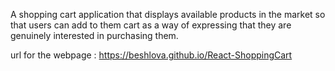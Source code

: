 A shopping cart application that displays available products in the market so that users can add to them cart as a way of expressing that they are genuinely interested in purchasing them.

url for the webpage : https://beshlova.github.io/React-ShoppingCart
